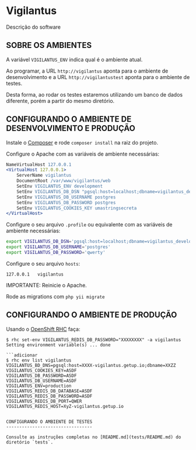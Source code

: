 Vigilantus
==========

Descrição do software

SOBRE OS AMBIENTES
------------------

A variável `VIGILANTUS_ENV` indica qual é o ambiente atual.

Ao programar, a URL `http://vigilantus` aponta para o ambiente de
desenvolvimento e a URL `http://vigilantustest` aponta para o ambiente de testes.

Desta forma, ao rodar os testes estaremos utilizando um banco de dados diferente,
porém a partir do mesmo diretório.


CONFIGURANDO O AMBIENTE DE DESENVOLVIMENTO E PRODUÇÃO
-----------------------------------------------------

Instale o [Composer](http://getcomposer.org/) e rode `composer install` na
   raiz do projeto.

Configure o Apache com as variáveis de ambiente necessárias:

```apache
NameVirtualHost 127.0.0.1
<VirtualHost 127.0.0.1>
    ServerName vigilantus
    DocumentRoot /var/www/vigilantus/web
    SetEnv VIGILANTUS_ENV development
    SetEnv VIGILANTUS_DB_DSN "pgsql:host=localhost;dbname=vigilantus_development"
    SetEnv VIGILANTUS_DB_USERNAME postgres
    SetEnv VIGILANTUS_DB_PASSWORD postgres
    SetEnv VIGILANTUS_COOKIES_KEY umastringsecreta
</VirtualHost>
```

Configure o seu arquivo `.profile` ou equivalente com as variáveis de ambiente necessárias:

```bash
export VIGILANTUS_DB_DSN='pgsql:host=localhost;dbname=vigilantus_development'
export VIGILANTUS_DB_USERNAME='postgres'
export VIGILANTUS_DB_PASSWORD='qwerty'
```

Configure o seu arquivo `hosts`:

```
127.0.0.1   vigilantus
```

IMPORTANTE: Reinicie o Apache.

Rode as migrations com `php yii migrate`

CONFIGURANDO O AMBIENTE DE PRODUÇÃO
-----------------------------------------------------

Usando o [OpenShift RHC](https://www.openshift.com/developers/rhc-client-tools-install) faça:

```adicionar
$ rhc set-env VIGILANTUS_REDIS_DB_PASSWORD="XXXXXXXX" -a vigilantus
Setting environment variable(s) ... done

```adicionar
$ rhc env list vigilantus
VIGILANTUS_BD_DNS=pgsql:host=XXXX-vigilantus.getup.io;dbname=XXZZ
VIGILANTUS_COOKIES_KEY=ASDF
VIGILANTUS_DB_PASSWORD=ASDF
VIGILANTUS_DB_USERNAME=ASDF
VIGILANTUS_ENV=production
VIGILANTUS_REDIS_DB_DATABASE=ASDF
VIGILANTUS_REDIS_DB_PASSWORD=ASDF
VIGILANTUS_REDIS_DB_PORT=QWER
VIGILANTUS_REDIS_HOST=XyZ-vigilantus.getup.io


CONFIGURANDO O AMBIENTE DE TESTES
---------------------------------

Consulte as instruções completas no [README.md](tests/README.md) do diretório `tests`.
